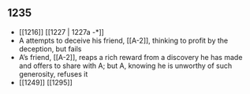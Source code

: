 ## 1235
- [[1216]] [[1227 | 1227a -*]] 
- A attempts to deceive his friend, [[A-2]], thinking to profit by the deception, but fails
- A’s friend, [[A-2]], reaps a rich reward from a discovery he has made and offers to share with A; but A, knowing he is unworthy of such generosity, refuses it
- [[1249]] [[1295]] 

